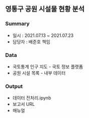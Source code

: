 ## 영통구 공원 시설물 현황 분석
### Summary
- 일시 : 2021.07.13 ~ 2021.07.23
- 담당자 : 배준호 책임

### Data
 - 국토통계 인구 지도 - 국토 정보 플랫폼
 - 공원 시설 목록 - 내부 데이터

### Output
 - 데이터 전처리.ipynb
 - 보고서 URL
 - 매뉴얼
